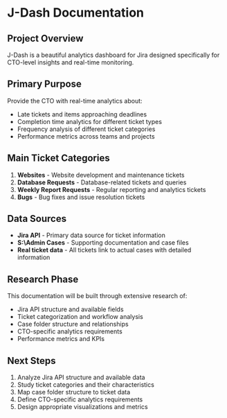 # J-Dash Documentation

## Project Overview
J-Dash is a beautiful analytics dashboard for Jira designed specifically for CTO-level insights and real-time monitoring.

## Primary Purpose
Provide the CTO with real-time analytics about:
- Late tickets and items approaching deadlines
- Completion time analytics for different ticket types
- Frequency analysis of different ticket categories
- Performance metrics across teams and projects

## Main Ticket Categories
1. **Websites** - Website development and maintenance tickets
2. **Database Requests** - Database-related tickets and queries
3. **Weekly Report Requests** - Regular reporting and analytics tickets
4. **Bugs** - Bug fixes and issue resolution tickets

## Data Sources
- **Jira API** - Primary data source for ticket information
- **S:\Admin Cases** - Supporting documentation and case files
- **Real ticket data** - All tickets link to actual cases with detailed information

## Research Phase
This documentation will be built through extensive research of:
- Jira API structure and available fields
- Ticket categorization and workflow analysis
- Case folder structure and relationships
- CTO-specific analytics requirements
- Performance metrics and KPIs

## Next Steps
1. Analyze Jira API structure and available data
2. Study ticket categories and their characteristics
3. Map case folder structure to ticket data
4. Define CTO-specific analytics requirements
5. Design appropriate visualizations and metrics
